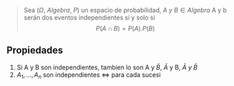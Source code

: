 > Sea $(\Omega, \ Algebra, \ P)$ un espacio de probabilidad, $A \ y \ B \in Algebra$ A y b serán dos eventos independientes si y solo si $$P(A \cap B)=P(A).P(B)$$ 

## Propiedades
1. Si A y B son independientes, tambien lo son A y $\bar{B}$, $\bar{A}$ y B, $\bar{A} \ y \ \bar{B}$
2. $A_{1},\dots, A_{n}$ son independientes $\iff$ para cada sucesi
